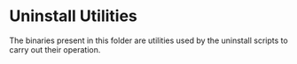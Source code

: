 # Uninstall Utilities #

The binaries present in this folder are utilities used by the uninstall scripts to carry out their operation.